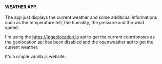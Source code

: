 #### WEATHER APP.

The app just displays the current weather and some additional informations such as the temperature felt, the humidity, the pressure and the wind speed. <br />

I'm using the https://ipgeolocation.io api to get the current coordonates as the geolocation api has been disabled and the openweather api to get the current weather.

It's a simple vanilla js website.